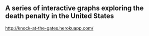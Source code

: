 ## A series of interactive graphs exploring the death penalty in the United States

<http://knock-at-the-gates.herokuapp.com/>
